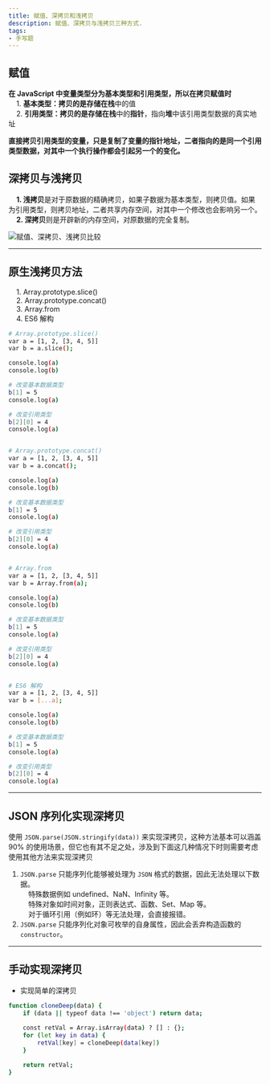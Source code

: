 ```yaml
---
title: 赋值、深拷贝和浅拷贝
description: 赋值、深拷贝与浅拷贝三种方式.
tags:
- 手写题
---
```


## 赋值

**在 JavaScript 中变量类型分为基本类型和引用类型，所以在拷贝赋值时**<br>
&nbsp;&nbsp;&nbsp;&nbsp;1. **基本类型：**拷贝的是存储在**栈**中的值<br>
&nbsp;&nbsp;&nbsp;&nbsp;2. **引用类型：**拷贝的是存储在**栈**中的**指针**，指向**堆**中该引用类型数据的真实地址<br>

**直接拷贝引用类型的变量，只是复制了变量的指针地址，二者指向的是同一个引用类型数据，对其中一个执行操作都会引起另一个的变化。**

## 深拷贝与浅拷贝

&nbsp;&nbsp;&nbsp;&nbsp;**1. 浅拷贝**是对于原数据的精确拷贝，如果子数据为基本类型，则拷贝值。如果为引用类型，则拷贝地址，二者共享内存空间，对其中一个修改也会影响另一个。<br>
&nbsp;&nbsp;&nbsp;&nbsp;**2. 深拷贝**则是开辟新的内存空间，对原数据的完全复制。<br>

![赋值、深拷贝、浅拷贝比较](https://s3.ax1x.com/2021/03/14/6097wV.png)

***

## 原生浅拷贝方法

&nbsp;&nbsp;&nbsp;&nbsp;1. Array.prototype.slice()<br>
&nbsp;&nbsp;&nbsp;&nbsp;2. Array.prototype.concat()<br>
&nbsp;&nbsp;&nbsp;&nbsp;3. Array.from<br>
&nbsp;&nbsp;&nbsp;&nbsp;4. ES6 解构<br>

```bash
# Array.prototype.slice()
var a = [1, 2, [3, 4, 5]]
var b = a.slice();

console.log(a)
console.log(b)

# 改变基本数据类型
b[1] = 5
console.log(a)

# 改变引用类型
b[2][0] = 4
console.log(a)


# Array.prototype.concat()
var a = [1, 2, [3, 4, 5]]
var b = a.concat();

console.log(a)
console.log(b)

# 改变基本数据类型
b[1] = 5
console.log(a)

# 改变引用类型
b[2][0] = 4
console.log(a)


# Array.from
var a = [1, 2, [3, 4, 5]]
var b = Array.from(a);

console.log(a)
console.log(b)

# 改变基本数据类型
b[1] = 5
console.log(a)

# 改变引用类型
b[2][0] = 4
console.log(a)


# ES6 解构
var a = [1, 2, [3, 4, 5]]
var b = [...a];

console.log(a)
console.log(b)

# 改变基本数据类型
b[1] = 5
console.log(a)

# 改变引用类型
b[2][0] = 4
console.log(a)
```

***

## JSON 序列化实现深拷贝

使用 `JSON.parse(JSON.stringify(data))` 来实现深拷贝，这种方法基本可以涵盖 90% 的使用场景，但它也有其不足之处，涉及到下面这几种情况下时则需要考虑使用其他方法来实现深拷贝<br>
1. `JSON.parse` 只能序列化能够被处理为 `JSON` 格式的数据，因此无法处理以下数据。<br>
&nbsp;&nbsp;&nbsp;&nbsp;特殊数据例如 undefined、NaN、Infinity 等。<br>
&nbsp;&nbsp;&nbsp;&nbsp;特殊对象如时间对象，正则表达式、函数、Set、Map 等。<br>
&nbsp;&nbsp;&nbsp;&nbsp;对于循环引用（例如环）等无法处理，会直接报错。<br>
2. `JSON.parse` 只能序列化对象可枚举的自身属性，因此会丢弃构造函数的 `constructor`。<br>

***

## 手动实现深拷贝

* 实现简单的深拷贝

```bash
function cloneDeep(data) {
    if (data || typeof data !== 'object') return data;
    
    const retVal = Array.isArray(data) ? [] : {};
    for (let key in data) {
        retVal[key] = cloneDeep(data[key])
    }

    return retVal;
}
```

